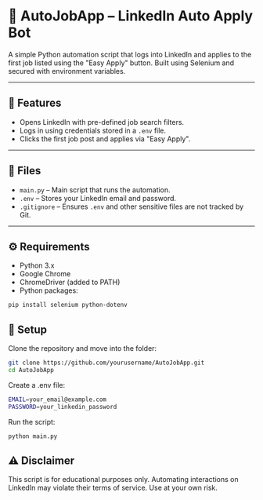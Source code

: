# 🔁 AutoJobApp – LinkedIn Auto Apply Bot

A simple Python automation script that logs into LinkedIn and applies to the first job listed using the "Easy Apply" button. Built using Selenium and secured with environment variables.

---

## 🚀 Features

- Opens LinkedIn with pre-defined job search filters.
- Logs in using credentials stored in a `.env` file.
- Clicks the first job post and applies via "Easy Apply".

---

## 📂 Files

- `main.py` – Main script that runs the automation.
- `.env` – Stores your LinkedIn email and password.
- `.gitignore` – Ensures `.env` and other sensitive files are not tracked by Git.

---

## ⚙️ Requirements

- Python 3.x  
- Google Chrome  
- ChromeDriver (added to PATH)  
- Python packages:
```bash
pip install selenium python-dotenv
  ```

## 🔐 Setup
Clone the repository and move into the folder:
```bash
git clone https://github.com/yourusername/AutoJobApp.git
cd AutoJobApp
```

Create a .env file:

```bash
EMAIL=your_email@example.com
PASSWORD=your_linkedin_password
```

Run the script:

```bash
python main.py
```

## ⚠️ Disclaimer
This script is for educational purposes only. Automating interactions on LinkedIn may violate their terms of service. Use at your own risk.
